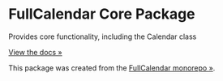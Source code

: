 
# FullCalendar Core Package

Provides core functionality, including the Calendar class

[View the docs &raquo;](https://fullcalendar.io/docs/initialize-es6)

This package was created from the [FullCalendar monorepo &raquo;](https://github.com/fullcalendar/fullcalendar).
